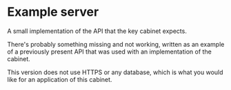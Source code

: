 # Example server

A small implementation of the API that the key cabinet expects.

There's probably something missing and not working, written as an
example of a previously present API that was used with an implementation
of the cabinet.

This version does not use HTTPS or any database, which is what you would like for an application of this cabinet.
